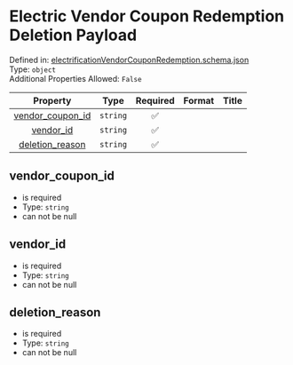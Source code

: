 



# Electric Vendor Coupon Redemption Deletion Payload
  
Defined in: [electrificationVendorCouponRedemption.schema.json](https://ira-rebates.labworks.org/schemas/electrificationVendorCouponRedemption)  
Type: `object`  
Additional Properties Allowed: `False`  
  

|Property|Type|Required|Format|Title|
| :---: | :---: | :---: | :---: | :---: |
|[vendor_coupon_id](#vendor_coupon_id)|`string`|:white_check_mark:|||
|[vendor_id](#vendor_id)|`string`|:white_check_mark:|||
|[deletion_reason](#deletion_reason)|`string`|:white_check_mark:|||

## vendor_coupon_id
  
  
  

- is required
- Type: `string`
- can not be null

## vendor_id
  
  
  

- is required
- Type: `string`
- can not be null

## deletion_reason
  
  
  

- is required
- Type: `string`
- can not be null
